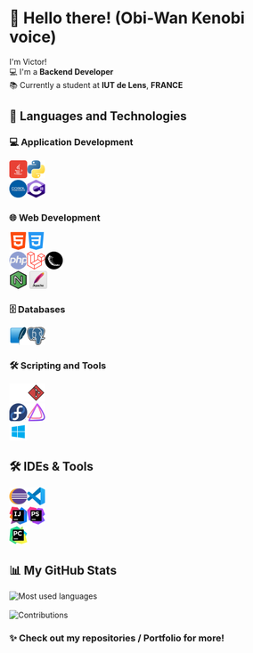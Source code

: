 # 👋 Hello there! (Obi-Wan Kenobi voice)

I'm Victor!  
💻 I'm a **Backend Developer**  
📚 Currently a student at **IUT de Lens**, **FRANCE**

## 🚀 Languages and Technologies

### 💻 Application Development
<img src="./icon/java.png" alt="Java" width="32" height="32"/><img src="./icon/python.png" alt="Python" width="32" height="32"/> <br>
<img src="./icon/cobol.png" alt="Cobol" width="32" height="32"/><img src="./icon/csharp.png" alt="csharp" width="32" height="32"/>

### 🌐 Web Development
<img src="./icon/html.png" alt="HTML" width="32" height="32"/><img src="./icon/css.png" alt="CSS" width="32" height="32"/> <br>
<img src="./icon/php.png" alt="PHP" width="32" height="32"/><img src="./icon/laravel.png" alt="Laravel" width="32" height="32"/><img src="./icon/flask.png" alt="Flask" width="32" height="32"/> <br>
<img src="./icon/nginx.png" alt="NGINX" width="32" height="32"/> <img src="./icon/apache.png" alt="Apache" width="32" height="32"/>

### 🗄️ Databases
<img src="./icon/sqlite.png" alt="SQLite" width="32" height="32"/><img src="./icon/psql.png" alt="PostgreSQL" width="32" height="32"/>

### 🛠️ Scripting and Tools
<img src="./icon/bash.png" alt="Bash" width="32" height="32"/><img src="./icon/git.png" alt="Git" width="32" height="32"/> <br>
<img src="./icon/fedora.png" alt="Fedora" width="32" height="32"/><img src="./icon/endeavouros.png" alt="EndeavourOS" width="32" height="32"/> <br>
<img src="./icon/windows.png" alt="Windows" width="32" height="32"/>

## 🛠️ IDEs & Tools
<img src="./icon/eclipse.png" alt="Eclipse" width="32" height="32"/><img src="./icon/vscode.png" alt="VS Code" width="32" height="32"/> <br>
<img src="./icon/intellijidea.png" alt="IntelliJ IDEA" width="32" height="32"/><img src="./icon/phpstorm.png" alt="PHPStorm" width="32" height="32"/> <br>
<img src="./icon/pycharm.png" alt="PyCharm" width="32" height="32"/>

## 📊 My GitHub Stats

![Most used languages](https://github-readme-stats.vercel.app/api/top-langs/?username=VictorWbn&theme=dark&hide_border=false&include_all_commits=false&count_private=false&layout=compact)<br/>
<br/>
![Contributions](https://github-readme-streak-stats.herokuapp.com/?user=VictorWbn&theme=dark&hide_border=false)


### ✨ Check out my repositories / Portfolio for more!
